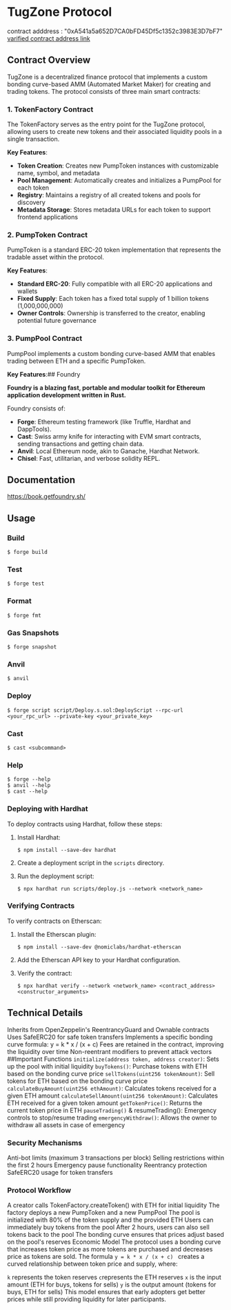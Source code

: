 # TugZone Protocol

contract adddress : "0xA541a5a652D7CA0bFD45Df5c1352c3983E3D7bF7"
[varified contract address link](https://sepolia.arbiscan.io/address/0xA541a5a652D7CA0bFD45Df5c1352c3983E3D7bF7#code)


## Contract Overview

TugZone is a decentralized finance protocol that implements a custom bonding curve-based AMM (Automated Market Maker) for creating and trading tokens. The protocol consists of three main smart contracts:

### 1. TokenFactory Contract

The TokenFactory serves as the entry point for the TugZone protocol, allowing users to create new tokens and their associated liquidity pools in a single transaction.

**Key Features**:
- **Token Creation**: Creates new PumpToken instances with customizable name, symbol, and metadata
- **Pool Management**: Automatically creates and initializes a PumpPool for each token
- **Registry**: Maintains a registry of all created tokens and pools for discovery
- **Metadata Storage**: Stores metadata URLs for each token to support frontend applications

### 2. PumpToken Contract

PumpToken is a standard ERC-20 token implementation that represents the tradable asset within the protocol.

**Key Features**:
- **Standard ERC-20**: Fully compatible with all ERC-20 applications and wallets
- **Fixed Supply**: Each token has a fixed total supply of 1 billion tokens (1,000,000,000)
- **Owner Controls**: Ownership is transferred to the creator, enabling potential future governance

### 3. PumpPool Contract

PumpPool implements a custom bonding curve-based AMM that enables trading between ETH and a specific PumpToken.

**Key Features**:## Foundry

**Foundry is a blazing fast, portable and modular toolkit for Ethereum application development written in Rust.**

Foundry consists of:

-   **Forge**: Ethereum testing framework (like Truffle, Hardhat and DappTools).
-   **Cast**: Swiss army knife for interacting with EVM smart contracts, sending transactions and getting chain data.
-   **Anvil**: Local Ethereum node, akin to Ganache, Hardhat Network.
-   **Chisel**: Fast, utilitarian, and verbose solidity REPL.

## Documentation

https://book.getfoundry.sh/

## Usage

### Build

```shell
$ forge build
```

### Test

```shell
$ forge test
```

### Format

```shell
$ forge fmt
```

### Gas Snapshots

```shell
$ forge snapshot
```

### Anvil

```shell
$ anvil
```

### Deploy

```shell
$ forge script script/Deploy.s.sol:DeployScript --rpc-url <your_rpc_url> --private-key <your_private_key>
```

### Cast

```shell
$ cast <subcommand>
```

### Help

```shell
$ forge --help
$ anvil --help
$ cast --help
```

### Deploying with Hardhat

To deploy contracts using Hardhat, follow these steps:

1. Install Hardhat:
   ```shell
   $ npm install --save-dev hardhat
   ```

2. Create a deployment script in the `scripts` directory.

3. Run the deployment script:
   ```shell
   $ npx hardhat run scripts/deploy.js --network <network_name>
   ```

### Verifying Contracts

To verify contracts on Etherscan:

1. Install the Etherscan plugin:
   ```shell
   $ npm install --save-dev @nomiclabs/hardhat-etherscan
   ```

2. Add the Etherscan API key to your Hardhat configuration.

3. Verify the contract:
   ```shell
   $ npx hardhat verify --network <network_name> <contract_address> <constructor_arguments>
   ```


## Technical Details

Inherits from OpenZeppelin's ReentrancyGuard and Ownable contracts
Uses SafeERC20 for safe token transfers
Implements a specific bonding curve formula: y = k * x / (x + c)
Fees are retained in the contract, improving the liquidity over time
Non-reentrant modifiers to prevent attack vectors
##Important Functions
```initialize(address token, address creator)```: Sets up the pool with initial liquidity
```buyTokens()```: Purchase tokens with ETH based on the bonding curve price
```sellTokens(uint256 tokenAmount)```: Sell tokens for ETH based on the bonding curve price
```calculateBuyAmount(uint256 ethAmount)```: Calculates tokens received for a given ETH amount
```calculateSellAmount(uint256 tokenAmount)```: Calculates ETH received for a given token amount
```getTokenPrice()```: Returns the current token price in ETH
```pauseTrading()``` & resumeTrading(): Emergency controls to stop/resume trading
```emergencyWithdraw()```: Allows the owner to withdraw all assets in case of emergency

### Security Mechanisms

Anti-bot limits (maximum 3 transactions per block)
Selling restrictions within the first 2 hours
Emergency pause functionality
Reentrancy protection
SafeERC20 usage for token transfers

### Protocol Workflow

A creator calls TokenFactory.createToken() with ETH for initial liquidity
The factory deploys a new PumpToken and a new PumpPool
The pool is initialized with 80% of the token supply and the provided ETH
Users can immediately buy tokens from the pool
After 2 hours, users can also sell tokens back to the pool
The bonding curve ensures that prices adjust based on the pool's reserves
Economic Model
The protocol uses a bonding curve that increases token price as more tokens are purchased and decreases price as tokens are sold. The formula ```y = k * x / (x + c) ``` creates a curved relationship between token price and supply, where:

```k``` represents the token reserves
```c```represents the ETH reserves
```x``` is the input amount (ETH for buys, tokens for sells)
```y``` is the output amount (tokens for buys, ETH for sells)
This model ensures that early adopters get better prices while still providing liquidity for later participants.
